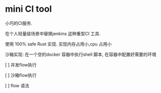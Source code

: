 # mini CI tool

小巧的CI服务.

 在个人轻量级场景中替换jenkins 这种重型CI 工具.
 
  使用 100% safe Rust 实现. 实现内存占用小,cpu 占用小

沙箱实现: 在一个空的docker 容器中执行shell 脚本, 在容器中配置好需要的环境

 


[ ] 并发flow执行

[ ] 沙箱flow执行

[ ] flow 语法
